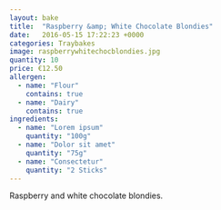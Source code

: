 ```yaml
---
layout: bake
title:  "Raspberry &amp; White Chocolate Blondies"
date:   2016-05-15 17:22:23 +0000
categories: Traybakes
image: raspberrywhitechocblondies.jpg
quantity: 10
price: €12.50
allergen:
  - name: "Flour"
    contains: true
  - name: "Dairy"
    contains: true
ingredients:
  - name: "Lorem ipsum"
    quantity: "100g"
  - name: "Dolor sit amet"
    quantity: "75g"
  - name: "Consectetur"
    quantity: "2 Sticks"
---
```

Raspberry and white chocolate blondies.

